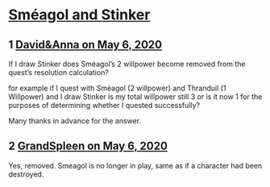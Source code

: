 # [Sméagol and Stinker](https://community.fantasyflightgames.com/topic/308221-sm%C3%A9agol-and-stinker/)

## 1 [David&amp;Anna on May 6, 2020](https://community.fantasyflightgames.com/topic/308221-sm%C3%A9agol-and-stinker/?do=findComment&comment=3935661)

If I draw Stinker does Sméagol’s 2 willpower become removed from the quest’s resolution calculation? 
 

for example if I quest with Sméagol (2 willpower) and Thranduil (1 Willpower) and I draw Stinker is my total willpower still 3 or is it now 1 for the purposes of determining whether I quested successfully? 
 

Many thanks in advance for the answer. 

## 2 [GrandSpleen on May 6, 2020](https://community.fantasyflightgames.com/topic/308221-sm%C3%A9agol-and-stinker/?do=findComment&comment=3935662)

Yes, removed. Smeagol is no longer in play, same as if a character had been destroyed.

